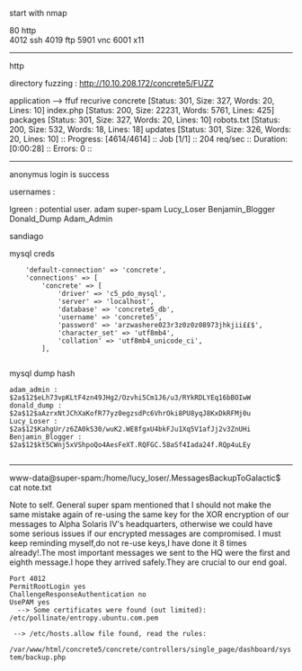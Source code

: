 start with nmap

80 http                       
4012 ssh
4019 ftp
5901 vnc
6001 x11
***

http

directory fuzzing :
http://10.10.208.172/concrete5/FUZZ

application --> ffuf recurive
concrete                [Status: 301, Size: 327, Words: 20, Lines: 10]
index.php               [Status: 200, Size: 22231, Words: 5761, Lines: 425]
packages                [Status: 301, Size: 327, Words: 20, Lines: 10]
robots.txt              [Status: 200, Size: 532, Words: 18, Lines: 18]
updates                 [Status: 301, Size: 326, Words: 20, Lines: 10]
:: Progress: [4614/4614] :: Job [1/1] :: 204 req/sec :: Duration: [0:00:28] :: Errors: 0 ::


***


anonymus login is success

usernames :

lgreen : potential user.
adam 
super-spam
Lucy_Loser 
Benjamin_Blogger 
Donald_Dump 
Adam_Admin 


sandiago

mysql creds

```
    'default-connection' => 'concrete',
    'connections' => [
        'concrete' => [
            'driver' => 'c5_pdo_mysql',
            'server' => 'localhost',
            'database' => 'concrete5_db',
            'username' => 'concrete5',
            'password' => 'arzwashere023r3z0z0z08973jhkjii££$',
            'character_set' => 'utf8mb4',
            'collation' => 'utf8mb4_unicode_ci',
        ],


```


mysql dump hash

```
adam_admin : $2a$12$eLh73vpKLtF4zn49JHg2/Ozvhi5Cm1J6/u3/RYkRDLYEq16bBOIwW
donald_dump : $2a$12$aAzrxNtJChXaKofR77yz0egzsdPc6VhrOki8PU8yqJ8KxDkRFMj0u
Lucy_Loser : $2a$12$KahgUr/z6ZA0kS30/wuK2.WE8fgxU4bkFJu1Xq5V1afJj2v3ZnUHi
Benjamin_Blogger : $2a$12$kt5CWnj5xVShpoQo4AesFeXT.RQFGC.58aSf4Iada24f.RQp4uLEy


```

***

www-data@super-spam:/home/lucy_loser/.MessagesBackupToGalactic$ cat note.txt

Note to self. General super spam mentioned that I should not make the same mistake again of re-using the same key for the XOR encryption of our messages to Alpha Solaris IV's headquarters, otherwise we could have some serious issues if our encrypted messages are compromised. I must keep reminding myself,do not re-use keys,I have done it 8 times already!.The most important messages we sent to the HQ were the first and eighth message.I hope they arrived safely.They are crucial to our end goal.

```
Port 4012                                                                                                             
PermitRootLogin yes                                                                                                   
ChallengeResponseAuthentication no                                                                                    
UsePAM yes                                                                                                            
  --> Some certificates were found (out limited):                                                                     
/etc/pollinate/entropy.ubuntu.com.pem                                                                                 
                                                                                                                      
 --> /etc/hosts.allow file found, read the rules:   

```

```
/var/www/html/concrete5/concrete/controllers/single_page/dashboard/sys
tem/backup.php

```